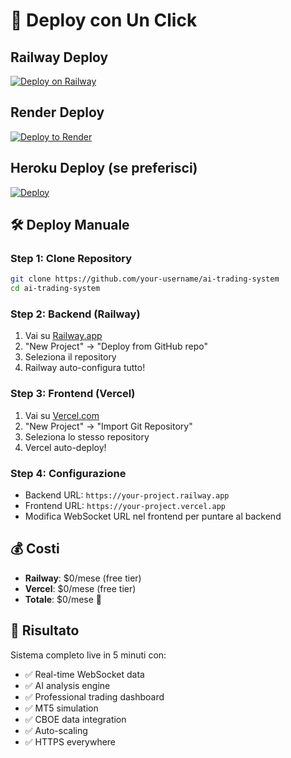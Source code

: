 # 🚀 Deploy con Un Click

## Railway Deploy
[![Deploy on Railway](https://railway.app/button.svg)](https://railway.app/template/your-template)

## Render Deploy  
[![Deploy to Render](https://render.com/images/deploy-to-render-button.svg)](https://render.com/deploy?repo=https://github.com/your-username/ai-trading-system)

## Heroku Deploy (se preferisci)
[![Deploy](https://www.herokucdn.com/deploy/button.svg)](https://heroku.com/deploy?template=https://github.com/your-username/ai-trading-system)

## 🛠️ Deploy Manuale

### Step 1: Clone Repository
```bash
git clone https://github.com/your-username/ai-trading-system
cd ai-trading-system
```

### Step 2: Backend (Railway)
1. Vai su [Railway.app](https://railway.app)
2. "New Project" → "Deploy from GitHub repo"
3. Seleziona il repository
4. Railway auto-configura tutto!

### Step 3: Frontend (Vercel)  
1. Vai su [Vercel.com](https://vercel.com)
2. "New Project" → "Import Git Repository"
3. Seleziona lo stesso repository
4. Vercel auto-deploy!

### Step 4: Configurazione
- Backend URL: `https://your-project.railway.app`  
- Frontend URL: `https://your-project.vercel.app`
- Modifica WebSocket URL nel frontend per puntare al backend

## 💰 Costi
- **Railway**: $0/mese (free tier)
- **Vercel**: $0/mese (free tier)
- **Totale**: $0/mese 🎉

## 🎯 Risultato
Sistema completo live in 5 minuti con:
- ✅ Real-time WebSocket data
- ✅ AI analysis engine  
- ✅ Professional trading dashboard
- ✅ MT5 simulation
- ✅ CBOE data integration
- ✅ Auto-scaling
- ✅ HTTPS everywhere
